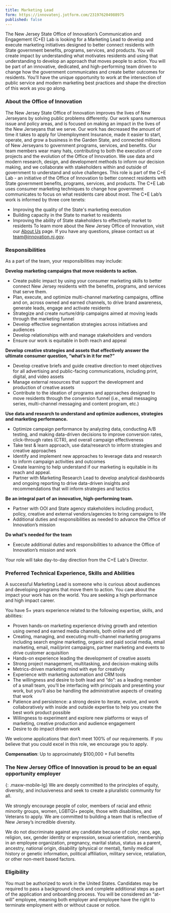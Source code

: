 ```yaml
---
title: Marketing Lead
form: https://innovatenj.jotform.com/231976204988975
published: false
---
```



The New Jersey State Office of Innovation’s Communication and Engagement (C+E) Lab is looking for a Marketing Lead to develop and execute marketing initiatives designed to better connect residents with State government benefits, programs, services, and products. You will create impact by understanding what motivates residents and using that understanding to develop an approach that moves people to action. 
You will be part of an innovative, dedicated, and high-performing team driven to change how the government communicates and create better outcomes for residents. You’ll have the unique opportunity to work at the intersection of public service and modern marketing best practices and shape the direction of this work as you go along. 
 

### About the Office of Innovation

The New Jersey State Office of Innovation improves the lives of New Jerseyans by solving public problems differently. Our work spans numerous issue and policy areas, and is focused on making an impact in the lives of the New Jerseyans that we serve. Our work has decreased the amount of time it takes to apply for Unemployment Insurance, made it easier to start, operate, and grow a business in the Garden State, and connected millions of New Jerseyans to government programs, services, and benefits.
Our team members wear many hats, contributing to both the execution of core projects and the evolution of the Office of Innovation. We use data and modern research, design, and development methods to inform our decision making, and we collaborate with stakeholders within and outside of government to understand and solve challenges. 
This role is part of the C+E Lab - an initiative of the Office of Innovation to better connect residents with State government benefits, programs, services, and products. The C+E Lab uses consumer marketing techniques to change how government communicates to focus on what residents care about most.
The C+E Lab’s work is informed by three core tenets:
- Improving the quality of the State's marketing execution
- Building capacity in the State to market to residents
- Improving the ability of State stakeholders to effectively market to residents
To learn more about the New Jersey Office of Innovation, visit our [About Us](https://innovation.nj.gov/about) page. If you have any questions, please contact us at [team@innovation.nj.gov](mailto:team@innovation.nj.gov).

### Responsibilities

As a part of the team, your responsibilities may include:

**Develop marketing campaigns that move residents to action.**
- Create public impact by using your consumer marketing skills to better connect New Jersey residents with the benefits, programs, and services that serve them.
- Plan, execute, and optimize multi-channel marketing campaigns, offline and on, across owned and earned channels, to drive brand awareness, generate leads, engage and activate residents
- Strategize and create nurture/drip campaigns aimed at moving leads through the marketing funnel
- Develop effective segmentation strategies across initiatives and audiences
- Develop relationships with and manage stakeholders and vendors
- Ensure our work is equitable in both reach and appeal

**Develop creative strategies and assets that effectively answer the ultimate consumer question, “what’s in it for me?”**
- Develop creative briefs and guide creative direction to meet objectives for all advertising and public-­facing communications, including print, digital, and video assets
- Manage external resources that support the development and production of creative assets
- Contribute to the ideation of programs and approaches designed to move residents through the conversion funnel (i.e., email messaging series, multi-channel messaging and content program, etc.)

**Use data and research to understand and optimize audiences, strategies and marketing performance.**
- Optimize campaign performance by analyzing data, conducting A/B testing, and making data-driven decisions to improve conversion rates, click-through rates (CTR), and overall campaign effectiveness
- Take test & learn approach, use data/research to inform strategies and creative approaches
- Identify and implement new approaches to leverage data and research to inform campaign activities and outcomes
- Create learning to help understand if our marketing is equitable in its reach and appeal.
- Partner with Marketing Research Lead to develop analytical dashboards and ongoing reporting to drive data-driven insights and recommendations that will inform strategies and tactics

**Be an integral part of an innovative, high-performing team.**
- Partner with OOI and State agency stakeholders including product, policy, creative and external vendors/agencies to bring campaigns to life
- Additional duties and responsibilities as needed to advance the Office of Innovation’s mission

**Do what’s needed for the team**
- Execute additional duties and responsibilities to advance the Office of Innovation’s mission and work

Your role will take day-to-day direction from the C+E Lab's Director. 

### Preferred Technical Experience, Skills and Abilities

A successful Marketing Lead is someone who is curious about audiences and developing programs that move them to action. You care about the impact your work has on the world. You are seeking a high performance and high impact career.

You have 5+ years experience related to the following expertise, skills, and abilities: 
- Proven hands-on marketing experience driving growth and retention using owned and earned media channels, both online and off
- Creating, managing, and executing multi-channel marketing programs including search engine marketing, organic and paid social media, email marketing, email, mail/print campaigns, partner marketing and events to drive customer acquisition
- Hands-on experience leading the development of creative assets
- Strong project management, multitasking, and decision-making skills
- Metrics-driven marketing mind with eye for creativity
- Experience with marketing automation and CRM tools
- The willingness and desire to both lead and “do”: as a leading member of a small team, you’ll be interfacing with principals and presenting your work, but you’ll also be handling the administrative aspects of creating that work
- Patience and persistence: a strong desire to iterate, evolve, and work collaboratively with inside and outside expertise to help you create the best work product possible
- Willingness to experiment and explore new platforms or ways of marketing, creative production and audience engagement
- Desire to do impact driven work 

We welcome applications that don’t meet 100% of our requirements. If you believe that you could excel in this role, we encourage you to apply.


**Compensation**:  Up to approximately $100,000 + Full benefits
 
### The New Jersey Office of Innovation is proud to be an equal opportunity employer
{: .maxw-mobile-lg}
We are deeply committed to the principles of equity, diversity, and inclusiveness and seek to create a pluralistic community for all.

We strongly encourage people of color, members of racial and ethnic minority groups, women, LGBTQI+ people, those with disabilities, and Veterans to apply. We are committed to building a team that is reflective of New Jersey’s incredible diversity.  

We do not discriminate against any candidate because of color, race, age, religion, sex, gender identity or expression, sexual orientation, membership in an employee organization, pregnancy, marital status, status as a parent, ancestry, national origin, disability (physical or mental), family medical history or genetic information, political affiliation, military service, retaliation, or other non-merit based factors.

### Eligibility

You must be authorized to work in the United States. Candidates may be required to pass a background check and complete additional steps as part of the application and onboarding process. You will be considered an “at-will” employee, meaning both employer and employee have the right to terminate employment with or without cause or notice. 